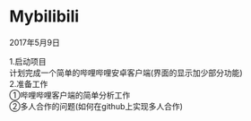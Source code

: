 # Mybilibili
2017年5月9日

1.启动项目   
计划完成一个简单的哔哩哔哩安卓客户端(界面的显示加少部分功能)  
2.准备工作  
①哔哩哔哩客户端的简单分析工作  
②多人合作的问题(如何在github上实现多人合作)   
